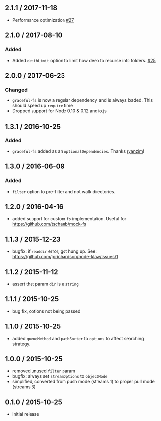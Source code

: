 2.1.1 / 2017-11-18
------------------

- Performance optimization [#27](https://github.com/jprichardson/node-klaw/pull/27)

2.1.0 / 2017-08-10
------------------

### Added

- Added `depthLimit` option to limit how deep to recurse into folders. [#25](https://github.com/jprichardson/node-klaw/pull/25)

2.0.0 / 2017-06-23
------------------

### Changed

- `graceful-fs` is now a regular dependency, and is always loaded. This should speed up `require` time
- Dropped support for Node 0.10 & 0.12 and io.js

1.3.1 / 2016-10-25
------------------
### Added
- `graceful-fs` added as an `optionalDependencies`. Thanks [ryanzim]!

1.3.0 / 2016-06-09
------------------
### Added
- `filter` option to pre-filter and not walk directories.

1.2.0 / 2016-04-16
------------------
- added support for custom `fs` implementation. Useful for https://github.com/tschaub/mock-fs

1.1.3 / 2015-12-23
------------------
- bugfix: if `readdir` error, got hung up. See: https://github.com/jprichardson/node-klaw/issues/1

1.1.2 / 2015-11-12
------------------
- assert that param `dir` is a `string`

1.1.1 / 2015-10-25
------------------
- bug fix, options not being passed

1.1.0 / 2015-10-25
------------------
- added `queueMethod` and `pathSorter` to `options` to affect searching strategy.

1.0.0 / 2015-10-25
------------------
- removed unused `filter` param
- bugfix: always set `streamOptions` to `objectMode`
- simplified, converted from push mode (streams 1) to proper pull mode (streams 3)

0.1.0 / 2015-10-25
------------------
- initial release

<!-- contributors -->
[ryanzim]: https://github.com/ryanzim
